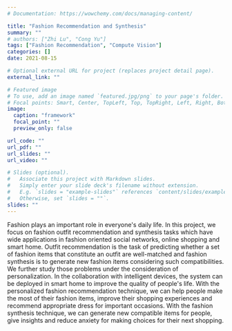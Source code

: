 ```yaml
---
# Documentation: https://wowchemy.com/docs/managing-content/

title: "Fashion Recommendation and Synthesis"
summary: ""
# authors: ["Zhi Lu", "Cong Yu"]
tags: ["Fashion Recommendation", "Compute Vision"]
categories: []
date: 2021-08-15

# Optional external URL for project (replaces project detail page).
external_link: ""

# Featured image
# To use, add an image named `featured.jpg/png` to your page's folder.
# Focal points: Smart, Center, TopLeft, Top, TopRight, Left, Right, BottomLeft, Bottom, BottomRight.
image:
  caption: "framework"
  focal_point: ""
  preview_only: false

url_code: ""
url_pdf: ""
url_slides: ""
url_video: ""

# Slides (optional).
#   Associate this project with Markdown slides.
#   Simply enter your slide deck's filename without extension.
#   E.g. `slides = "example-slides"` references `content/slides/example-slides.md`.
#   Otherwise, set `slides = ""`.
slides: ""
---
```


Fashion plays an important role in everyone's daily life. In this project, we focus on fashion outfit recommendation and synthesis tasks which have wide applications in fashion oriented social networks, online shopping and smart home. Outfit recommendation is the task of predicting whether a set of fashion items that constitute an outfit are well-matched and fashion synthesis is to generate new fashion items considering such compatibilities. We further study those problems under the consideration of personalization. In the collaboration with intelligent devices, the system can be deployed in smart home to improve the quality of people's life. With the personalized fashion recommendation technique, we can help people make the most of their fashion items, improve their shopping experiences and recommend appropriate dress for important occasions. With the fashion synthesis technique, we can generate new compatible items for people, give insights and reduce anxiety for making choices for their next shopping.



